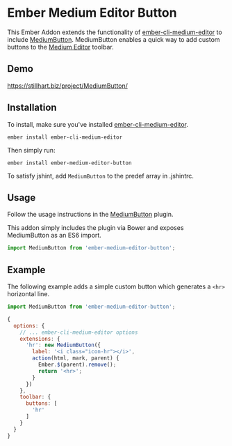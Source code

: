 # Ember Medium Editor Button

This Ember Addon extends the functionality of [ember-cli-medium-editor](https://github.com/lukebrenton/ember-cli-medium-editor) to include [MediumButton](https://github.com/orthes/medium-editor-insert-plugin). MediumButton enables a quick way to add custom buttons to the [Medium Editor](https://github.com/yabwe/medium-editor) toolbar.

## Demo
https://stillhart.biz/project/MediumButton/

## Installation

To install, make sure you've installed [ember-cli-medium-editor](https://github.com/lukebrenton/ember-cli-medium-editor).

`ember install ember-cli-medium-editor`

Then simply run:

`ember install ember-medium-editor-button`

To satisfy jshint, add `MediumButton` to the predef array in .jshintrc.

## Usage

Follow the usage instructions in the [MediumButton](https://github.com/arcs-/medium-button#usage) plugin.

This addon simply includes the plugin via Bower and exposes MediumButton as an ES6 import.

``` javascript
import MediumButton from 'ember-medium-editor-button';
```

## Example

The following example adds a simple custom button which generates a `<hr>` horizontal line.

``` javascript
import MediumButton from 'ember-medium-editor-button';

{
  options: {
    // ... ember-cli-medium-editor options
    extensions: {
      'hr': new MediumButton({
        label: '<i class="icon-hr"></i>',
        action(html, mark, parent) {
          Ember.$(parent).remove();
          return '<hr>';
        }
      })
    },
    toolbar: {
      buttons: [
        'hr'
      ]
    }  
  }
}
```
